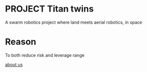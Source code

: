 # PROJECT Titan twins
A swarm robotics project where land meets aerial robotics, in space


# Reason
To both reduce risk and leverage range

[about us](about.md)

